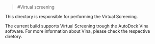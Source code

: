 >#Virtual screening

This directory is responsible for performing the Virtual Screening.

The current build supports Virtual Screening trough the AutoDock Vina software. 
For more information about Vina, please check the respective diretory.
